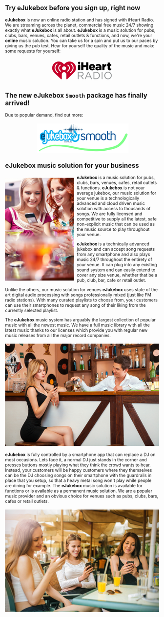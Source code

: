 [//]: # (margin:top right bottom left)
[//]: # (https://raw.githubusercontent.com/joshbuchea/HEAD/master/README.md | example of markdown)
[//]: # (Guide to aligning images https://gist.github.com/DavidWells/7d2e0e1bc78f4ac59a123ddf8b74932d)
## Try **eJukebox** before you sign up, right now
**eJukebox** is now an online radio station and has signed with iHeart Radio. We are streaming across the planet, commercial free music 24/7 showing exactly what **eJukebox** is all about. **eJukebox** is a music solution for pubs, clubs, bars, venues, cafes, retail outlets & functions, and now, we're your **online** music solution. You can take us for a spin and put us to our paces by giving us the pub test. Hear for yourself the quality of the music and make some requests for yourself:

<p align="center"><a href="./stream-us.html">
<img style="vertical-align:middle;margin:10px 0px 10px 0px" width="200" src="blobs/iHeartRadio_logo.png">
</a></p>

## The new **eJukebox** `Smooth` package has finally arrived!

Due to popular demand, find out more:

<p align="center"><a href="./smooth-package.markdown">
<img style="vertical-align:middle;margin:5px 0px 0px 5px" width="300" src="blobs/eJukebox_Smooth.png"></a></p>

## **eJukebox** music solution for your business

<img align="left" style="vertical-align:middle;margin:10px 10px 5px 0px" width="225" src="blobs/what_is_ejukebox.jpg">

**eJukebox** is a music solution for pubs, clubs, bars, venues, cafes, retail outlets & functions. **eJukebox** is not your average jukebox, our music solution for your venue is a technologically advanced and cloud driven music solution with access to thousands of songs. We are fully licensed and competitive to supply all the latest, safe non-explicit music that can be used as the music source to play throughout your venue. 

**eJukebox** is a technically advanced jukebox and can accept song requests from any smartphone and also plays music 24/7 throughout the entirety of your venue. It can plug into any existing sound system and can easily extend to cover any size venue, whether that be a pub, club, bar, cafe or retail outlet.

Unlike the others, our music solution for venues **eJukebox** uses state of the art digital audio processing with songs professionally mixed (just like FM radio stations). With many curated playlists to choose from, your customers can use their smartphones to request any song of their liking from the currently selected playlist.

The **eJukebox** music system has arguably the largest collection of popular music with all the newest music. We have a full music library with all the latest music thanks to our licenses which provide you with regular new music releases from all the major record companies.

<p align="center">
<img style="vertical-align:middle;margin:5px 0px 5px 0px" width="600" src="blobs/eJukebox_fun04.jpg"></p>

**eJukebox** is fully controlled by a smartphone app that can replace a DJ on most occasions. Lets face it, a normal DJ just stands in the corner and presses buttons mostly playing what they think the crowd wants to hear. Instead, your customers will be happy customers where they themselves can be the DJ choosing songs on their smartphone with the guardrails in place that you setup, so that a heavy metal song won't play while people are dining for example. The **eJukebox** music solution is available for functions or is available as a permanent music solution. We are a popular music provider and an obvious choice for venues such as pubs, clubs, bars, cafes or retail outlets.

<p align="center">
<img style="vertical-align:middle;margin:5px 0px 5px 0px" width="600" src="blobs/eJukebox_fun07.jpg"></p>